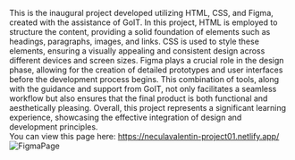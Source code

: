 This is the inaugural project developed utilizing HTML, CSS, and Figma, created with the assistance of GoIT. In this project, HTML is employed to structure the content, providing a solid foundation of elements such as headings, paragraphs, images, and links. CSS is used to style these elements, ensuring a visually appealing and consistent design across different devices and screen sizes. Figma plays a crucial role in the design phase, allowing for the creation of detailed prototypes and user interfaces before the development process begins. This combination of tools, along with the guidance and support from GoIT, not only facilitates a seamless workflow but also ensures that the final product is both functional and aesthetically pleasing. Overall, this project represents a significant learning experience, showcasing the effective integration of design and development principles.    
You can view this page here: https://neculavalentin-project01.netlify.app/
![FigmaPage](https://github.com/BeeVali/HTML-CSS-Project/assets/159815958/17de2682-9269-4b1c-8e04-47262ae60c81)
